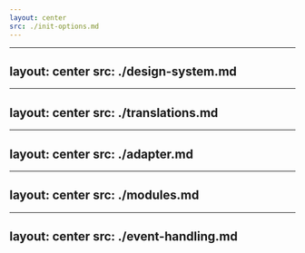 ```yaml
---
layout: center
src: ./init-options.md
---
```


---
layout: center
src: ./design-system.md
---

---
layout: center
src: ./translations.md
---

---
layout: center
src: ./adapter.md
---

---
layout: center
src: ./modules.md
---

---
layout: center
src: ./event-handling.md
---